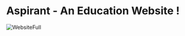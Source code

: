 # Aspirant - An Education Website !

![WebsiteFull](https://github.com/shu6h4m/Aspirant/assets/37971771/49ac70e4-e04f-48c4-8160-21f0a10fdab1)
